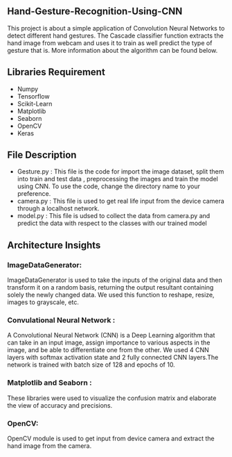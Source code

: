 ## **Hand-Gesture-Recognition-Using-CNN**
This project is about a simple application of Convolution Neural Networks to detect different hand gestures. The Cascade classifier function extracts the hand image from webcam and uses it to train as well predict the type of gesture that is. More information about the algorithm can be found below.

## **Libraries Requirement**

- Numpy
- Tensorflow
- Scikit-Learn
- Matplotlib
- Seaborn
- OpenCV
- Keras

## **File Description**

- Gesture.py : This file is the code for import the image dataset, split them into train and test data , preprocessing the images and train the model using CNN. To use the code, change the directory name to your preference.
- camera.py : This file is used to get real life input from the device camera through a localhost network.
- model.py : This file is udsed to collect the data from camera.py and predict the data with respect to the classes with our trained model

## **Architecture Insights**

### ImageDataGenerator: 
ImageDataGenerator is used to take the inputs of the original data and then transform it on a random basis, returning the output resultant containing solely the newly changed data. We used this function to reshape, resize, images to grayscale, etc.

### Convulational Neural Network : 
A Convolutional Neural Network (CNN) is a Deep Learning algorithm that can take in an input image, assign importance to various aspects in the image, and be able to differentiate one from the other. We used 4 CNN layers with softmax activation state and 2 fully connected CNN layers.The network is trained with batch size of 128 and epochs of 10.

### Matplotlib and Seaborn : 
These libraries were used to visualize the confusion matrix and elaborate the view of accuracy and precisions.

### OpenCV:
OpenCV module is used to get input from device camera and extract the hand image from the camera. 
